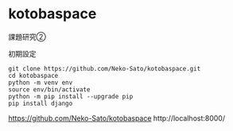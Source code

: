 # kotobaspace

課題研究②

初期設定
```
git clone https://github.com/Neko-Sato/kotobaspace.git
cd kotobaspace
python -m venv env
source env/bin/activate
python -m pip install --upgrade pip
pip install django
```

https://github.com/Neko-Sato/kotobaspace
http://localhost:8000/
